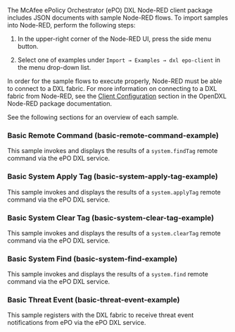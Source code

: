 The McAfee ePolicy Orchestrator (ePO) DXL Node-RED client package includes JSON
documents with sample Node-RED flows. To import samples into Node-RED, perform
the following steps:

1. In the upper-right corner of the Node-RED UI, press the side menu button.

1. Select one of examples under
   `Import → Examples → dxl epo-client` in the menu drop-down list.

In order for the sample flows to execute properly, Node-RED must be able to
connect to a DXL fabric. For more information on connecting to a DXL fabric
from Node-RED, see the
[Client Configuration](https://opendxl.github.io/node-red-contrib-dxl/jsdoc/tutorial-configuration.html)
section in the OpenDXL Node-RED package documentation.

See the following sections for an overview of each sample.

### Basic Remote Command (basic-remote-command-example)

This sample invokes and displays the results of a `system.findTag` remote
command via the ePO DXL service.

### Basic System Apply Tag (basic-system-apply-tag-example)

This sample invokes and displays the results of a `system.applyTag` remote
command via the ePO DXL service. 

### Basic System Clear Tag (basic-system-clear-tag-example)

This sample invokes and displays the results of a `system.clearTag` remote
command via the ePO DXL service.

### Basic System Find (basic-system-find-example)

This sample invokes and displays the results of a `system.find` remote command
via the ePO DXL service.

### Basic Threat Event (basic-threat-event-example)

This sample registers with the DXL fabric to receive threat event notifications
from ePO via the ePO DXL service.
